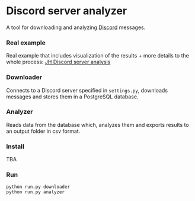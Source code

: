 # Discord server analyzer
A tool for downloading and analyzing [Discord](https://discordapp.com/) messages. 

### Real example
Real example that includes visualization of the results + more details to the whole process:
[JH Discord server analysis](https://plot.ly/~emzo/29/jumpers-heaven-discord-server-analysis/)


### Downloader
Connects to a Discord server specified in `settings.py`, downloads messages and stores them in a PostgreSQL database.

### Analyzer
Reads data from the database which, analyzes them and exports results to an output folder in csv format.


### Install
TBA

### Run
`python run.py downloader`  
`python run.py analyzer`

